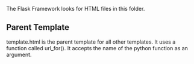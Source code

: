 The Flask Framework looks for HTML files in this folder.

## Parent Template
template.html is the parent template for all other templates. It uses a function called url_for().
It accepts the name of the python function as an argument. 